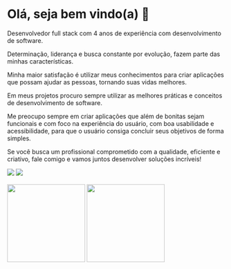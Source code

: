 # Olá, seja bem vindo(a) 👋

<p>
 Desenvolvedor full stack com 4 anos de experiência com desenvolvimento de software.

Determinação, liderança e busca constante por evolução, fazem parte das minhas características.

Minha maior satisfação é utilizar meus conhecimentos para criar aplicações que possam ajudar as pessoas, tornando suas vidas melhores.

Em meus projetos procuro sempre utilizar as melhores práticas e conceitos de desenvolvimento de software. 

Me preocupo sempre em criar aplicações que além de bonitas sejam funcionais e com foco na experiência do usuário, com boa usabilidade e acessibilidade, para que o usuário consiga concluir seus objetivos de forma simples.

Se você busca um profissional comprometido com a qualidade, eficiente e criativo, fale comigo e vamos juntos desenvolver soluções incríveis!
</p>

<div>  
  <a href="https://www.linkedin.com/in/leandroolopes/" target="_blank"><img src="https://img.shields.io/badge/-LinkedIn-%230077B5?style=for-the-badge&logo=linkedin&logoColor=white" target="_blank"></a> 
 <a href = "mailto:contato.leandrolopes@outlook.com"><img src="https://img.shields.io/badge/email-1a1a1a?style=for-the-badge&logo=microsoft&logoColor=white" target="_blank"></a>
 </div>
 <br>

<div>
  <img height="180em" src="https://github-readme-stats.vercel.app/api?username=d3vlopes&show_icons=true&theme=material-palenight&count_private=true" />
  <img height="180em" src="https://github-readme-stats.vercel.app/api/top-langs/?username=d3vlopes&theme=material-palenight&layout=compact&langs_count=8&hide=objective-c&dart" />
</div>
